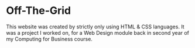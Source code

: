 # Off-The-Grid
This website was created by strictly only using HTML &amp; CSS languages. It was a project I worked on, for a Web Design module back in second year of my Computing for Business course.
